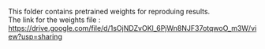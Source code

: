 This folder contains pretrained weights for reproduing results. <br/>
The link for the weights file : https://drive.google.com/file/d/1sOjNDZvOKl_6PjWn8NJF37otqwoO_m3W/view?usp=sharing
